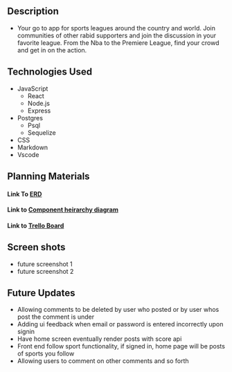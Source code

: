 ## Description 
- Your go to app for sports leagues around the country and world.  Join communities of other rabid supporters and join the discussion in your favorite league.  From the Nba to the Premiere League, find your crowd and get in on the action.  

## Technologies Used
* JavaScript
    * React
    * Node.js
    * Express
* Postgres
    * Psql
    * Sequelize
* CSS
* Markdown
* Vscode


## Planning Materials

#### Link To [ERD](https://lucid.app/lucidchart/9aa70864-b63b-45de-bd3c-db2180c68e6f/edit?view_items=G.BNN8~fZq1u&invitationId=inv_e7e87ba1-7547-4844-a53b-1f764b23f1d3)  

#### Link to [Component heirarchy diagram](https://lucid.app/lucidspark/63562bb6-07b6-409b-bf68-e80b49994148/edit?viewport_loc=-2388%2C-1591%2C6202%2C3952%2C0_0&invitationId=inv_db8451e1-6955-4a5d-a60a-174c7561a5e5)

#### Link to [Trello Board](https://trello.com/b/pS7EDJXe/sports-sphere)


## Screen shots
- future screenshot 1
- future screenshot 2

## Future Updates
* Allowing comments to be deleted by user who posted or by user whos post the comment is under
* Adding ui feedback when email or password is entered incorrectly upon signin
* Have home screen eventually render posts with score api
* Front end follow sport functionality, if signed in, home page will be posts of sports you follow
* Allowing users to comment on other comments and so forth
